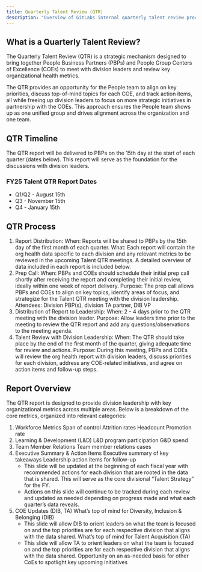 ```yaml
---
title: Quarterly Talent Review (QTR)
description: "Overview of GitLabs internal quarterly talent review process."
---
```

<!-- markdownlint-disable MD051 -->
## What is a Quarterly Talent Review?

The Quarterly Talent Review (QTR) is a strategic mechanism designed to bring together People Business Partners (PBPs) and People Group Centers of Excellence (COEs) to meet with division leaders and review key organizational health metrics.

The QTR provides an opportunity for the People team to align on key priorities, discuss top-of-mind topics for each COE, and track action items, all while freeing up division leaders to focus on more strategic initiatives in partnership with the COEs. This approach ensures the People team shows up as one unified group and drives alignment across the organization and one team.

## QTR Timeline

The QTR report will be delivered to PBPs on the 15th day at the start of each quarter (dates below). This report will serve as the foundation for the discussions with division leaders.

### FY25 Talent QTR Report Dates

* Q1/Q2 - August 15th 
* Q3 - November 15th 
* Q4 - January 15th

## QTR Process

1. Report Distribution:
  When: Reports will be shared to PBPs by the 15th day of the first month of each quarter.
  What: Each report will contain the org health data specific to each division and any relevant metrics to be reviewed in the upcoming Talent QTR meetings. A detailed overview of data included in each report is included below.
1. Prep Call:
  When: PBPs and COEs should schedule their initial prep call shortly after receiving the report and completing their initial review, ideally within one week of report delivery.
  Purpose: The prep call allows PBPs and COEs to align on key topics, identify areas of focus, and strategize for the Talent QTR meeting with the division leadership.
  Attendees: Division PBP(s), division TA partner, DIB VP 
1. Distribution of Report to Leadership:
  When: 2 - 4 days prior to the QTR meeting with the division leader.
  Purpose: Allow leaders time prior to the meeting to review the QTR report and add any questions/observations to the meeting agenda. 
1. Talent Review with Division Leadership:
  When: The QTR should take place by the end of the first month of the quarter, giving adequate time for review and actions.
  Purpose: During this meeting, PBPs and COEs will review the org health report with division leaders, discuss priorities for each division, address any COE-related initiatives, and agree on action items and follow-up steps.

## Report Overview

The QTR report is designed to provide division leadership with key organizational metrics across multiple areas. Below is a breakdown of the core metrics, organized into relevant categories:

1. Workforce Metrics
  Span of control
  Attrition rates
  Headcount
  Promotion rate
1. Learning & Development (L&D)
  L&D program participation
  G&D spend
1. Team Member Relations
  Team member relations cases
1. Executive Summary & Action Items
  Executive summary of key takeaways
  Leadership action items for follow-up 
    * This slide will be updated at the beginning of each fiscal year with recommended actions for each division that are rooted in the data that is shared. This will serve as the core divisional “Talent Strategy” for the FY. 
    * Actions on this slide will continue to be tracked during each review and updated as needed depending on progress made and what each quarter’s data reveals. 
1. COE Updates (DIB, TA)
  What’s top of mind for Diversity, Inclusion & Belonging (DIB)
    * This slide will allow DIB to orient leaders on what the team is focused on and the top priorities are for each respective division that aligns with the data shared. 
  What’s top of mind for Talent Acquisition (TA) 
    * This slide will allow TA to orient leaders on what the team is focused on and the top priorities are for each respective division that aligns with the data shared. 
  Opportunity on an as-needed basis for other CoEs to spotlight key upcoming initiatives

